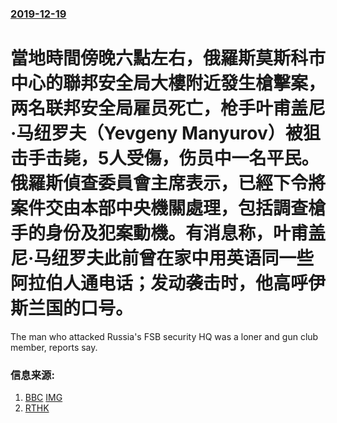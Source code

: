 ### [2019-12-19](/news/2019/12/19/index.md)

##### 
#  當地時間傍晚六點左右，俄羅斯莫斯科市中心的聯邦安全局大樓附近發生槍擊案，两名联邦安全局雇员死亡，枪手叶甫盖尼·马纽罗夫（Yevgeny Manyurov）被狙击手击毙，5人受傷，伤员中一名平民。俄羅斯偵查委員會主席表示，已經下令將案件交由本部中央機關處理，包括調查槍手的身份及犯案動機。有消息称，叶甫盖尼·马纽罗夫此前曾在家中用英语同一些阿拉伯人通电话；发动袭击时，他高呼伊斯兰国的口号。 

The man who attacked Russia's FSB security HQ was a loner and gun club member, reports say.


### 信息来源:

1. [BBC](https://www.bbc.com/news/world-europe-50864527) [IMG](https://ichef.bbci.co.uk/images/ic/1024x576/p07yfb79.jpg)
2. [RTHK ](https://news.rthk.hk/rthk/ch/component/k2/1498685-20191220.htm)
